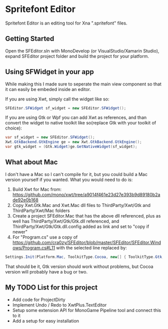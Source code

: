 # Spritefont Editor
Spritefont Editor is an editing tool for Xna ".spritefont" files.

Getting Started
---------------

Open the SFEditor.sln with MonoDevelop (or VisualStudio/Xamarin Studio), expand SFEditor project folder and build the project for your platform.

Using SFWidget in your app
--------------------------

While making this I made sure to seperate the main view component so that it can easily be embeded inside an editor.

If you are using Xwt, simply call the widget like so:
```c#
SFEditor.SFWidget sf_widget = new SFEditor.SFWidget();
```

If you are using Gtk or Wpf you can add Xwt as references, and than convert the widget to native toolkit like so(replace Gtk with your toolkit of choice):
```c#
var sf_widget = new SFEditor.SFWidget();
Xwt.GtkBackend.GtkEngine ge = new Xwt.GtkBackend.GtkEngine();
var gtk_widget = (Gtk.Widget)ge.GetNativeWidget(sf_widget);
```

What about Mac
--------------
I don't have a Mac so I can't compile for it, but you could build a Mac version yourself if you wanted. What you would need to do is:

1. Build Xwt for Mac from: https://github.com/mono/xwt/tree/a9014f461e23d27e393b9d89180b2ade92e0b168
2. Copy Xwt.Gtk.Mac and Xwt.Mac dll files to ThirdParty/Xwt/Gtk and ThirdParty/Xwt/Mac folders
3. Create a project SFEditor.Mac that has the above dll referenced, plus as well has ThirdParty/Xwt/Gtk/Gtk.dll referenced, and ThirdParty/Xwt/Gtk/Gtk.dll.config added as link and set to "copy if newer"
4. For "Program.cs" use a copy of https://github.com/cra0zy/SFEditor/blob/master/SFEditor/SFEditor.Windows/Program.cs#L11 with the selected line replaced by:
```c#
Settings.Init(Platform.Mac, ToolkitType.Cocoa, new[] { ToolkitType.Gtk, ToolkitType.Cocoa });
```
That should be it, Gtk version should work without problems, but Cocoa version will probably have a bug or two.

My TODO List for this project
-----------------------------
* Add code for ProjectDirty
* Implement Undo / Redo to XwtPlus.TextEditor
* Setup some extension API for MonoGame Pipeline tool and connect this to it
* Add a setup for easy installation

